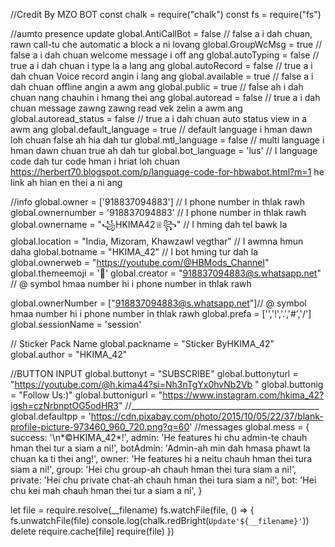 //Credit By MZO BOT
const chalk = require("chalk")
const fs = require("fs")

//aumto presence update
global.AntiCallBot = false // false a i dah chuan, rawn call-tu che automatic a block a ni lovang
global.GroupWcMsg = true // false a i dah chuan welcome message i off ang
global.autoTyping = false // true a i dah chuan i type la a lang ang
global.autoRecord = false // true a i dah chuan Voice record angin i lang ang
global.available = true // false a i dah chuan offline angin a awm ang
global.public = true // false ah i dah chuan nang chauhin i hmang thei ang
global.autoread = false // true a i dah chuan message zawng zawng read vek zelin a awm ang 
global.autoread_status = false // true a i dah chuan auto status view in a awm ang
global.default_language = true // default language i hman dawn loh chuan false ah hia  dah tur
global.mtl_language = false // multi language i hman dawn chuan true ah dah tur
global.bot_language = 'lus' // I language code dah tur code hman i hriat loh chuan https://herbert70.blogspot.com/p/language-code-for-hbwabot.html?m=1 he link ah hian en thei a ni ang

//info
global.owner = ['918837094883'] // I phone number in thlak rawh
global.ownernumber = '918837094883' // I phone number in thlak rawh
global.ownername = "꧁HKIMA42♕꧂" // I hming dah tel bawk la
global.location = "India, Mizoram, Khawzawl vegthar" // I awmna hmun daha
global.botname = "HKIMA_42" // I bot hming tur dah la
global.ownerweb = "https://youtube.com/@HBMods_Channel"
global.themeemoji = '🌚'
global.creator = "918837094883@s.whatsapp.net" // @ symbol hmaa number hi i phone number in thlak rawh

global.ownerNumber = ["918837094883@s.whatsapp.net"]// @ symbol hmaa number hi i phone number in thlak rawh
global.prefa = ['','!','.','#','/']
global.sessionName = 'session'

// Sticker Pack Name
global.packname = "Sticker ByHKIMA_42"
global.author = "HKIMA_42"

//BUTTON INPUT 
global.buttonyt = "SUBSCRIBE"
global.buttonyturl = "https://youtube.com/@h.kima44?si=Nh3nTgYx0hvNb2Vb "
global.buttonig = "Follow Us:)"
global.buttonigurl = "https://www.instagram.com/hkima_42?igsh=czNrbnptOG5odHR3"
//_______________________________________________
global.defaultpp = 'https://cdn.pixabay.com/photo/2015/10/05/22/37/blank-profile-picture-973460_960_720.png?q=60'
//messages
global.mess = {
    success: '\n*©HKIMA_42*!', 
    admin: 'He features hi chu admin-te chauh hman thei tur a siam a ni!',
    botAdmin: 'Admin-ah min dah hmasa phawt la chuan ka ti thei ang!',
    owner: 'He features hi a neitu chauh hman thei tura siam a ni!',
    group: 'Hei chu group-ah chauh hman thei tura siam a ni!',
    private: 'Hei chu private chat-ah chauh hman thei tura siam a ni!',
    bot: 'Hei chu kei mah chauh hman thei tur a siam a ni',
}

let file = require.resolve(__filename)
fs.watchFile(file, () => {
	fs.unwatchFile(file)
	console.log(chalk.redBright(`Update'${__filename}'`))
	delete require.cache[file]
	require(file)
})
